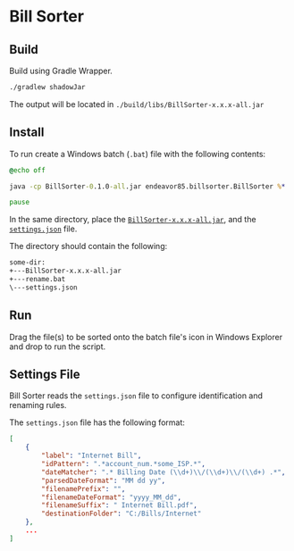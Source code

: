 # Bill Sorter

## Build

Build using Gradle Wrapper.

```sh
./gradlew shadowJar
```

The output will be located in `./build/libs/BillSorter-x.x.x-all.jar`

## Install

To run create a Windows batch (`.bat`) file with the following contents:

```bat
@echo off

java -cp BillSorter-0.1.0-all.jar endeavor85.billsorter.BillSorter %*

pause
```

In the same directory, place the [`BillSorter-x.x.x-all.jar`](#build), and the [`settings.json`](#settings-file) file.

The directory should contain the following:

```sh
some-dir:
+---BillSorter-x.x.x-all.jar
+---rename.bat
\---settings.json
```

## Run

Drag the file(s) to be sorted onto the batch file's icon in Windows Explorer and drop to run the script.

## Settings File

Bill Sorter reads the `settings.json` file to configure identification and renaming rules.

The `settings.json` file has the following format:

```json
[
    {
        "label": "Internet Bill",
        "idPattern": ".*account_num.*some_ISP.*",
        "dateMatcher": ".* Billing Date (\\d+)\\/(\\d+)\\/(\\d+) .*",
        "parsedDateFormat": "MM dd yy",
        "filenamePrefix": "",
        "filenameDateFormat": "yyyy_MM_dd",
        "filenameSuffix": " Internet Bill.pdf",
        "destinationFolder": "C:/Bills/Internet"
    },
    ...
]
```
